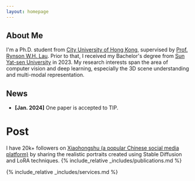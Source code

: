 ```yaml
---
layout: homepage
---
```


## About Me

I'm a Ph.D. student from [City University of Hong Kong](https://www.cityu.edu.hk/), supervised by [Prof. Rynson W.H. Lau](https://www.cs.cityu.edu.hk/~rynson/). Prior to that, I received my Bachelor's degree from [Sun Yat-sen University](https://www.sysu.edu.cn/) in 2023. My research interests span the area of computer vision and deep learning, especially the 3D scene understanding and multi-modal representation.


## News

- **[Jan. 2024]** One paper is accepted to TIP.

# Post
I have 20k+ followers on [Xiaohongshu (a popular Chinese social media platform)](https://www.xiaohongshu.com/user/profile/61a6b6c90000000021024c90/) by sharing the realistic portraits created using Stable Diffusion and LoRA techniques.
{% include_relative _includes/publications.md %}

{% include_relative _includes/services.md %}
